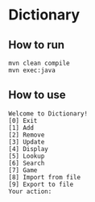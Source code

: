 # Dictionary
## How to run
```
mvn clean compile
mvn exec:java
```
## How to use
```
Welcome to Dictionary!
[0] Exit
[1] Add
[2] Remove
[3] Update
[4] Display
[5] Lookup
[6] Search
[7] Game
[8] Import from file
[9] Export to file
Your action:

```
